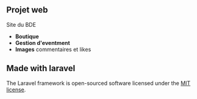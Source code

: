 

## Projet web

Site du BDE


- **Boutique**
- **Gestion d'eventment**
- **Images** commentaires et likes


## Made with laravel
The Laravel framework is open-sourced software licensed under the [MIT license](https://opensource.org/licenses/MIT).
